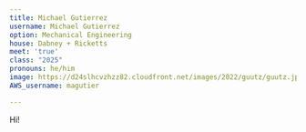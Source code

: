 ```yaml
---
title: Michael Gutierrez
username: Michael Gutierrez
option: Mechanical Engineering
house: Dabney + Ricketts
meet: 'true'
class: "2025"
pronouns: he/him
image: https://d24slhcvzhzz82.cloudfront.net/images/2022/guutz/guutz.jpg
AWS_username: magutier

---
```

Hi!